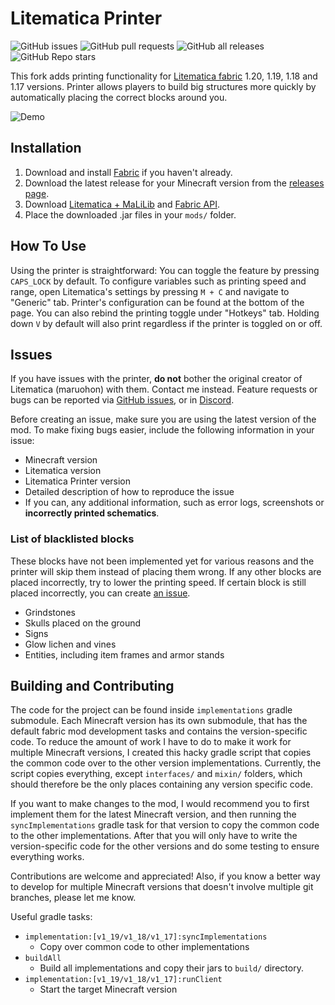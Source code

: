 # Litematica Printer

![GitHub issues](https://img.shields.io/github/issues-raw/aleksilassila/litematica-printer)
![GitHub pull requests](https://img.shields.io/github/issues-pr-raw/aleksilassila/litematica-printer)
![GitHub all releases](https://img.shields.io/github/downloads/aleksilassila/litematica-printer/total)
![GitHub Repo stars](https://img.shields.io/github/stars/aleksilassila/litematica-printer)

This fork adds printing functionality for [Litematica fabric](https://github.com/maruohon/litematica) 1.20, 1.19, 1.18 and 1.17 versions. Printer allows players to build
big structures more quickly by automatically placing the correct blocks around you.

![Demo](printer_demo.gif)

## Installation

 1. Download and install [Fabric](https://fabricmc.net/use/installer/) if you haven't already.
 2. Download the latest release for your Minecraft version from the
[releases page](https://github.com/aleksilassila/litematica-printing/releases/latest).
 3. Download [Litematica + MaLiLib](https://www.curseforge.com/minecraft/mc-mods/litematica) and [Fabric API](https://www.curseforge.com/minecraft/mc-mods/fabric-api/).
 4. Place the downloaded .jar files in your `mods/` folder.

## How To Use

Using the printer is straightforward: You can toggle the feature by pressing `CAPS_LOCK` by default. To configure variables such as
printing speed and range, open Litematica's settings by pressing `M + C` and navigate to "Generic" tab. Printer's configuration can be
found at the bottom of the page. You can also rebind the printing toggle under "Hotkeys" tab. Holding down `V` by default will also
print regardless if the printer is toggled on or off.

## Issues

If you have issues with the printer, **do not** bother the original creator of
Litematica (maruohon) with them. Contact me instead. Feature requests or bugs can
be reported via [GitHub issues](https://github.com/aleksilassila/litematica-printer/issues),
or in [Discord](https://discord.gg/enypPQh6pz).

Before creating an issue, make sure you are using the latest version of the mod.
To make fixing bugs easier, include the following information in your issue:
 - Minecraft version
 - Litematica version
 - Litematica Printer version
 - Detailed description of how to reproduce the issue
 - If you can, any additional information, such as error logs, screenshots or **incorrectly printed schematics**.

### List of blacklisted blocks
These blocks have not been implemented yet for various reasons and the printer will skip them instead of placing them wrong. If any
other blocks are placed incorrectly, try to lower the printing speed. If certain block is still placed incorrectly, you can create
[an issue](https://github.com/aleksilassila/litematica-printer/issues).
 - Grindstones
 - Skulls placed on the ground
 - Signs
 - Glow lichen and vines
 - Entities, including item frames and armor stands

## Building and Contributing

The code for the project can be found inside `implementations` gradle submodule.
Each Minecraft version has its own submodule, that has the default fabric mod development tasks
and contains the version-specific code. To reduce the amount of work I have to do to make
it work for multiple Minecraft versions, I created this hacky gradle script that copies the
common code over to the other version implementations. Currently, the script copies everything,
except `interfaces/` and `mixin/` folders, which should therefore be the only places containing any
version specific code.

If you want to make changes to the mod, I would recommend you to first implement them for
the latest Minecraft version, and then running the `syncImplementations` gradle task for that
version to copy the common code to the other implementations. After that you will only have to write
the version-specific code for the other versions and do some testing to ensure everything works.

Contributions are welcome and appreciated! Also, if you know a better way to develop for multiple
Minecraft versions that doesn't involve multiple git branches, please let me know.

Useful gradle tasks:

- `implementation:[v1_19/v1_18/v1_17]:syncImplementations`
  - Copy over common code to other implementations
- `buildAll`
  - Build all implementations and copy their jars to `build/` directory.
- `implementation:[v1_19/v1_18/v1_17]:runClient`
  - Start the target Minecraft version
